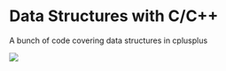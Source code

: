 # Data Structures with C/C++

A bunch of code covering data structures in cplusplus

<img src="http://www.cs.umd.edu/~mount/420/network.gif" align="center" >
